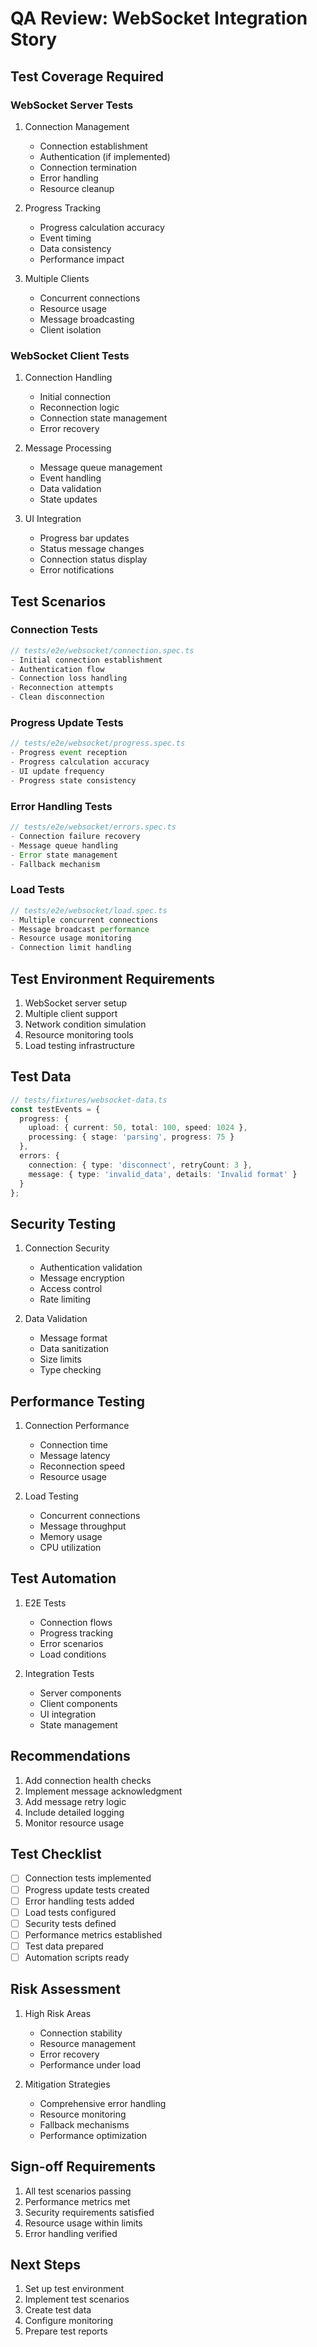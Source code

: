 # QA Review: WebSocket Integration Story

## Test Coverage Required

### WebSocket Server Tests
1. Connection Management
   - Connection establishment
   - Authentication (if implemented)
   - Connection termination
   - Error handling
   - Resource cleanup

2. Progress Tracking
   - Progress calculation accuracy
   - Event timing
   - Data consistency
   - Performance impact

3. Multiple Clients
   - Concurrent connections
   - Resource usage
   - Message broadcasting
   - Client isolation

### WebSocket Client Tests
1. Connection Handling
   - Initial connection
   - Reconnection logic
   - Connection state management
   - Error recovery

2. Message Processing
   - Message queue management
   - Event handling
   - Data validation
   - State updates

3. UI Integration
   - Progress bar updates
   - Status message changes
   - Connection status display
   - Error notifications

## Test Scenarios

### Connection Tests
```typescript
// tests/e2e/websocket/connection.spec.ts
- Initial connection establishment
- Authentication flow
- Connection loss handling
- Reconnection attempts
- Clean disconnection
```

### Progress Update Tests
```typescript
// tests/e2e/websocket/progress.spec.ts
- Progress event reception
- Progress calculation accuracy
- UI update frequency
- Progress state consistency
```

### Error Handling Tests
```typescript
// tests/e2e/websocket/errors.spec.ts
- Connection failure recovery
- Message queue handling
- Error state management
- Fallback mechanism
```

### Load Tests
```typescript
// tests/e2e/websocket/load.spec.ts
- Multiple concurrent connections
- Message broadcast performance
- Resource usage monitoring
- Connection limit handling
```

## Test Environment Requirements
1. WebSocket server setup
2. Multiple client support
3. Network condition simulation
4. Resource monitoring tools
5. Load testing infrastructure

## Test Data
```typescript
// tests/fixtures/websocket-data.ts
const testEvents = {
  progress: {
    upload: { current: 50, total: 100, speed: 1024 },
    processing: { stage: 'parsing', progress: 75 }
  },
  errors: {
    connection: { type: 'disconnect', retryCount: 3 },
    message: { type: 'invalid_data', details: 'Invalid format' }
  }
};
```

## Security Testing
1. Connection Security
   - Authentication validation
   - Message encryption
   - Access control
   - Rate limiting

2. Data Validation
   - Message format
   - Data sanitization
   - Size limits
   - Type checking

## Performance Testing
1. Connection Performance
   - Connection time
   - Message latency
   - Reconnection speed
   - Resource usage

2. Load Testing
   - Concurrent connections
   - Message throughput
   - Memory usage
   - CPU utilization

## Test Automation
1. E2E Tests
   - Connection flows
   - Progress tracking
   - Error scenarios
   - Load conditions

2. Integration Tests
   - Server components
   - Client components
   - UI integration
   - State management

## Recommendations
1. Add connection health checks
2. Implement message acknowledgment
3. Add message retry logic
4. Include detailed logging
5. Monitor resource usage

## Test Checklist
- [ ] Connection tests implemented
- [ ] Progress update tests created
- [ ] Error handling tests added
- [ ] Load tests configured
- [ ] Security tests defined
- [ ] Performance metrics established
- [ ] Test data prepared
- [ ] Automation scripts ready

## Risk Assessment
1. High Risk Areas
   - Connection stability
   - Resource management
   - Error recovery
   - Performance under load

2. Mitigation Strategies
   - Comprehensive error handling
   - Resource monitoring
   - Fallback mechanisms
   - Performance optimization

## Sign-off Requirements
1. All test scenarios passing
2. Performance metrics met
3. Security requirements satisfied
4. Resource usage within limits
5. Error handling verified

## Next Steps
1. Set up test environment
2. Implement test scenarios
3. Create test data
4. Configure monitoring
5. Prepare test reports 